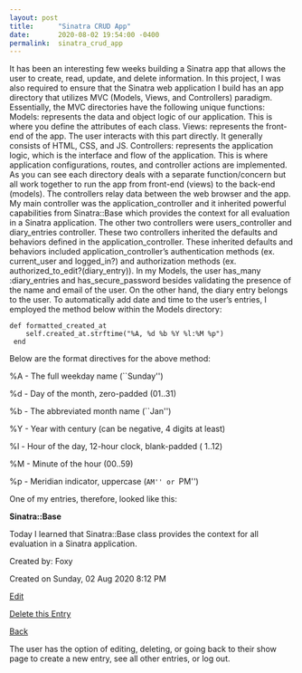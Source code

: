 ```yaml
---
layout: post
title:      "Sinatra CRUD App"
date:       2020-08-02 19:54:00 -0400
permalink:  sinatra_crud_app
---
```


It has been an interesting few weeks building a Sinatra app that allows the user to create, read, update, and delete information. In this project, I was also required to ensure that the Sinatra web application I build has an app directory that utilizes MVC (Models, Views, and Controllers) paradigm. Essentially, the MVC directories have the following unique functions:
Models: represents the data and object logic of our application. This is where you define the attributes of each class.
Views: represents the front-end of the app. The user interacts with this part directly. It generally consists of HTML, CSS,  and JS.
Controllers: represents the application logic, which is the interface and flow of the application. This is where application configurations, routes, and controller actions are implemented.
As you can see each directory deals with a separate function/concern but all work together to run the app from front-end (views) to the back-end (models). The controllers relay data between the web browser and the app.
My main controller was the application_controller and it inherited powerful capabilities from Sinatra::Base which provides the context for all evaluation in a Sinatra application. The other two controllers were users_controller and diary_entries controller. These two controllers inherited the defaults and behaviors defined in the application_controller. These inherited defaults and behaviors included application_controller’s authentication methods (ex. current_user and logged_in?) and authorization methods (ex. authorized_to_edit?(diary_entry)).
In my Models, the user has_many :diary_entries and has_secure_password besides validating the presence of the name and email of the user. On the other hand, the diary entry belongs to the user. To automatically add date and time to the user’s entries, I employed the method below within the Models directory:
```
def formatted_created_at 
    self.created_at.strftime("%A, %d %b %Y %l:%M %p")
 end
```
Below are the format directives for the above method:

%A - The full weekday name (``Sunday'')

%d - Day of the month, zero-padded (01..31)

%b - The abbreviated month name (``Jan'')

%Y - Year with century (can be negative, 4 digits at least)

%l - Hour of the day, 12-hour clock, blank-padded ( 1..12)

%M - Minute of the hour (00..59)

%p - Meridian indicator, uppercase (``AM'' or ``PM'')

One of my entries, therefore, looked like this:

   <b> Sinatra::Base </b>

   Today I learned that Sinatra::Base class provides the context for all evaluation in a Sinatra application.

   Created by: Foxy

   Created on Sunday, 02 Aug 2020 8:12 PM

   <a href="#">Edit</a>

   <a href="#">Delete this Entry</a> 

   <a href="#">Back</a> 

The user has the option of editing, deleting, or going back to their show page to create a new entry, see all other entries, or log out.
